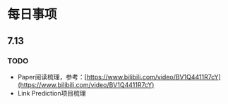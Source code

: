 # 每日事项

## 7.13

### TODO

- Paper阅读梳理，参考：[https://www.bilibili.com/video/BV1Q4411R7cY](https://www.bilibili.com/video/BV1Q4411R7cY)
- Link Prediction项目梳理
